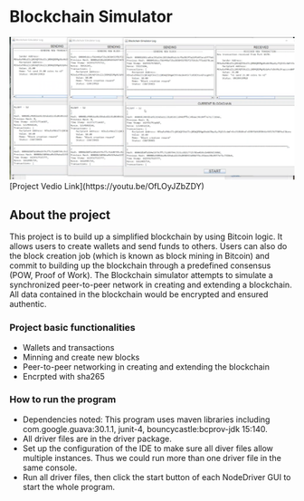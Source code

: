 # Blockchain Simulator

<img width="800px" src="./screenshot.png">
[Project Vedio Link](https://youtu.be/OfLOyJZbZDY)
<br />


## About the project
This project is to build up a simplified blockchain by using Bitcoin logic. 
It allows users to create wallets and send funds to others. 
Users can also do the block creation job (which is known as block mining in Bitcoin) and commit to building up the blockchain through a predefined consensus (POW, Proof of Work). 
The Blockchain simulator attempts to simulate a synchronized peer-to-peer network in creating and extending a blockchain. 
All data contained in the blockchain would be encrypted and ensured authentic.

### Project basic functionalities
- Wallets and transactions
- Minning and create new blocks
- Peer-to-peer networking in creating and extending the blockchain
- Encrpted with sha265


### How to run the program

- Dependencies noted: This program uses maven libraries including com.google.guava:30.1.1, junit-4, bouncycastle:bcprov-jdk 15:140.
- All driver files are in the driver package.
- Set up the configuration of the IDE to make sure all diver files allow multiple instances. Thus we could run more than one driver file in the same console.
- Run all driver files, then click the start button of each NodeDriver GUI to start the whole program.
